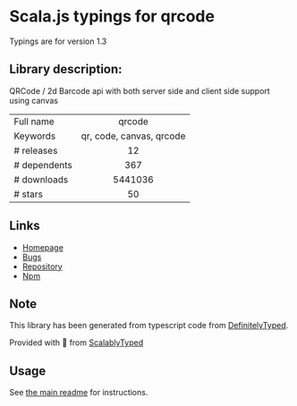 
# Scala.js typings for qrcode

Typings are for version 1.3

## Library description:
QRCode / 2d Barcode api with both server side and client side support using canvas

|                    |                 |
| ------------------ | :-------------: |
| Full name          | qrcode |
| Keywords           | qr, code, canvas, qrcode |
| # releases         | 12 |
| # dependents       | 367 |
| # downloads        | 5441036 |
| # stars            | 50 |

## Links
- [Homepage](http://github.com/soldair/node-qrcode)
- [Bugs](https://github.com/soldair/node-qrcode/issues)
- [Repository](https://github.com/soldair/node-qrcode)
- [Npm](https://www.npmjs.com/package/qrcode)
    


## Note
This library has been generated from typescript code from [DefinitelyTyped](https://definitelytyped.org).

Provided with :purple_heart: from [ScalablyTyped](https://github.com/oyvindberg/ScalablyTyped)

## Usage
See [the main readme](../../readme.md) for instructions.


